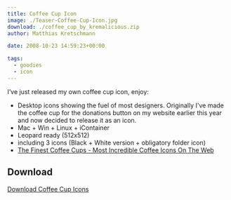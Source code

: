 ```yaml
---
title: Coffee Cup Icon
image: ./Teaser-Coffee-Cup-Icon.jpg
download: ./coffee_cup_by_kremalicious.zip
author: Matthias Kretschmann

date: 2008-10-23 14:59:23+00:00

tags:
  - goodies
  - icon
---
```


I’ve just released my own coffee cup icon, enjoy:

- Desktop icons showing the fuel of most designers. Originally I've made the coffee cup for the donations button on my website earlier this year and now decided to release it as an icon.
- Mac + Win + Linux + iContainer
- Leopard ready (512x512)
- including 3 icons (Black + White version + obligatory folder icon)
- [The Finest Coffee Cups - Most Incredible Coffee Icons On The Web](/the-finest-coffee-cups-most-incredible-coffee-icons-on-the-web/)

## Download

<p class="content-download">
    <a class="icon-download btn btn-primary" href="./coffee_cup_by_kremalicious.zip">Download Coffee Cup Icons</a>
</p>
